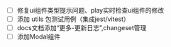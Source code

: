 - [ ] 修复ui组件类型提示问题、play实时检查ui组件的修改
- [ ] 添加 utils 包测试用例（集成jest/vitest）
- [ ] docs文档添加“更多-更新日志”,changeset管理
- [ ] 添加Modal组件

